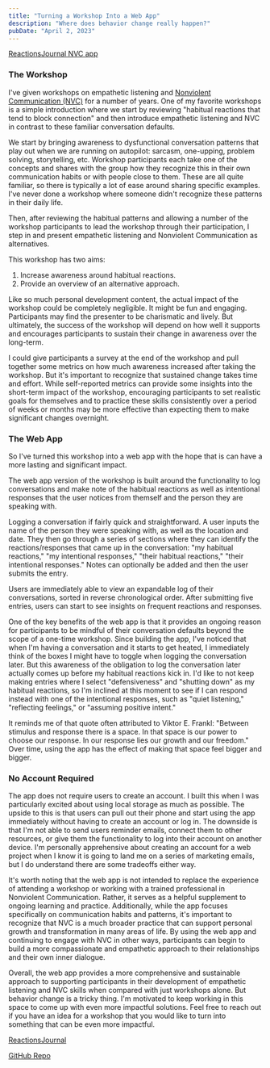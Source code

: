 ```yaml
---
title: "Turning a Workshop Into a Web App"
description: "Where does behavior change really happen?"
pubDate: "April 2, 2023"
---
```


[ReactionsJournal NVC app](https://josephrmartinez.github.io/reactionsjournal/)

### The Workshop

I've given workshops on empathetic listening and [Nonviolent Communication (NVC)](https://www.cnvc.org/) for a number of years. One of my favorite workshops is a simple introduction where we start by reviewing "habitual reactions that tend to block connection" and then introduce empathetic listening and NVC in contrast to these familiar conversation defaults.

We start by bringing awareness to dysfunctional conversation patterns that play out when we are running on autopilot: sarcasm, one-upping, problem solving, storytelling, etc. Workshop participants each take one of the concepts and shares with the group how they recognize this in their own communication habits or with people close to them. These are all quite familiar, so there is typically a lot of ease around sharing specific examples. I've never done a workshop where someone didn't recognize these patterns in their daily life.

Then, after reviewing the habitual patterns and allowing a number of the workshop participants to lead the workshop through their participation, I step in and present empathetic listening and Nonviolent Communication as alternatives.

This workshop has two aims:

1. Increase awareness around habitual reactions.
2. Provide an overview of an alternative approach.

Like so much personal development content, the actual impact of the workshop could be completely negligible. It might be fun and engaging. Participants may find the presenter to be charismatic and lively. But ultimately, the success of the workshop will depend on how well it supports and encourages participants to sustain their change in awareness over the long-term.

I could give participants a survey at the end of the workshop and pull together some metrics on how much awareness increased after taking the workshop. But it's important to recognize that sustained change takes time and effort. While self-reported metrics can provide some insights into the short-term impact of the workshop, encouraging participants to set realistic goals for themselves and to practice these skills consistently over a period of weeks or months may be more effective than expecting them to make significant changes overnight.

### The Web App

So I've turned this workshop into a web app with the hope that is can have a more lasting and significant impact.

The web app version of the workshop is built around the functionality to log conversations and make note of the habitual reactions as well as intentional responses that the user notices from themself and the person they are speaking with.

Logging a conversation if fairly quick and straightforward. A user inputs the name of the person they were speaking with, as well as the location and date. They then go through a series of sections where they can identify the reactions/responses that came up in the conversation: "my habitual reactions," "my intentional responses," "their habitual reactions," "their intentional responses." Notes can optionally be added and then the user submits the entry.

Users are immediately able to view an expandable log of their conversations, sorted in reverse chronological order. After submitting five entries, users can start to see insights on frequent reactions and responses.

One of the key benefits of the web app is that it provides an ongoing reason for participants to be mindful of their conversation defaults beyond the scope of a one-time workshop. Since building the app, I've noticed that when I'm having a conversation and it starts to get heated, I immediately think of the boxes I might have to toggle when logging the conversation later. But this awareness of the obligation to log the conversation later actually comes up before my habitual reactions kick in.
I'd like to not keep making entries where I select "defensiveness" and "shutting down" as my habitual reactions, so I'm inclined at this moment to see if I can respond instead with one of the intentional responses, such as "quiet listening," "reflecting feelings," or "assuming positive intent."

It reminds me of that quote often attributed to Viktor E. Frankl: "Between stimulus and response there is a space. In that space is our power to choose our response. In our response lies our growth and our freedom." Over time, using the app has the effect of making that space feel bigger and bigger.

### No Account Required

The app does not require users to create an account. I built this when I was particularly excited about using local storage as much as possible. The upside to this is that users can pull out their phone and start using the app immediately without having to create an account or log in. The downside is that I'm not able to send users reminder emails, connect them to other resources, or give them the functionality to log into their account on another device. I'm personally apprehensive about creating an account for a web project when I know it is going to land me on a series of marketing emails, but I do understand there are some tradeoffs either way.

It's worth noting that the web app is not intended to replace the experience of attending a workshop or working with a trained professional in Nonviolent Communication. Rather, it serves as a helpful supplement to ongoing learning and practice. Additionally, while the app focuses specifically on communication habits and patterns, it's important to recognize that NVC is a much broader practice that can support personal growth and transformation in many areas of life. By using the web app and continuing to engage with NVC in other ways, participants can begin to build a more compassionate and empathetic approach to their relationships and their own inner dialogue.

Overall, the web app provides a more comprehensive and sustainable approach to supporting participants in their development of empathetic listening and NVC skills when compared with just workshops alone. But behavior change is a tricky thing. I'm motivated to keep working in this space to come up with even more impactful solutions. Feel free to reach out if you have an idea for a workshop that you would like to turn into something that can be even more impactful.

[ReactionsJournal](https://josephrmartinez.github.io/reactionsjournal/)

[GitHub Repo](https://github.com/josephrmartinez/reactionsjournal)

